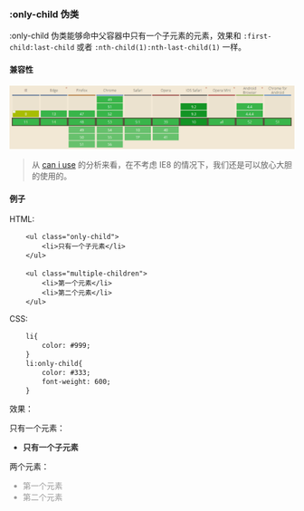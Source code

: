 ### :only-child 伪类

:only-child 伪类能够命中父容器中只有一个子元素的元素，效果和 `:first-child:last-child` 或者 `:nth-child(1):nth-last-child(1)` 一样。

#### 兼容性

![caniuse_only-child](/css/resource/caniuse_only-child.png)

> 从 [can i use](http://caniuse.com/#search=only-child) 的分析来看，在不考虑 IE8 的情况下，我们还是可以放心大胆的使用的。

#### 例子

HTML:

```
    <ul class="only-child">
        <li>只有一个子元素</li>
    </ul>

    <ul class="multiple-children">
        <li>第一个元素</li>
        <li>第二个元素</li>
    </ul>
```

CSS:

```
    li{
        color: #999;
    }
    li:only-child{
        color: #333;
        font-weight: 600;
    }
```

效果：

<style>
    li{
        color: #999;
    }
    li:only-child{
        color: #333;
        font-weight: 600;
    }
</style>

只有一个元素：
<ul class="only-child">
    <li>只有一个子元素</li>
</ul>

两个元素：
<ul class="multiple-children">
    <li>第一个元素</li>
    <li>第二个元素</li>
</ul>

